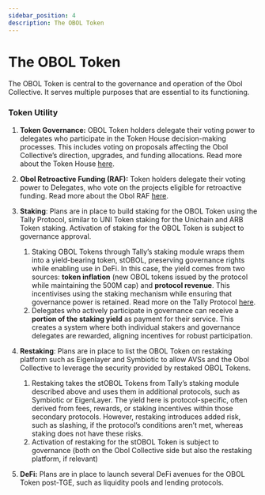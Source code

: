 ```yaml
---
sidebar_position: 4
description: The OBOL Token
---
```


# The OBOL Token

The OBOL Token is central to the governance and operation of the Obol Collective. It serves multiple purposes that are essential to its functioning.

### Token Utility

1. **Token Governance:** OBOL Token holders delegate their voting power to delegates who participate in the Token House decision-making processes. This includes voting on proposals affecting the Obol Collective’s direction, upgrades, and funding allocations. Read more about the Token House [here](./token-house.md). 

2. **Obol Retroactive Funding (RAF):** Token holders delegate their voting power to Delegates, who vote on the projects eligible for retroactive funding. Read more about the Obol RAF [here](./raf.md). 

3. **Staking**: Plans are in place to build staking for the OBOL Token using the Tally Protocol, similar to UNI Token staking for the Unichain and ARB Token staking. Activation of staking for the OBOL Token is subject to governance approval.
    1. Staking OBOL Tokens through Tally’s staking module wraps them into a yield-bearing token, stOBOL, preserving governance rights while enabling use in DeFi. In this case, the yield comes from two sources: **token inflation** (new OBOL tokens issued by the protocol while maintaining the 500M cap) and **protocol revenue**. This incentivises using the staking mechanism while ensuring that governance power is retained. Read more on the Tally Protocol [here](https://tally.mirror.xyz/Drw-uvqhUnJLRxg32sV-sqKZ785-AO85FBaCYeXqxhA).
    2. Delegates who actively participate in governance can receive a **portion of the staking yield** as payment for their service. This creates a system where both individual stakers and governance delegates are rewarded, aligning incentives for robust participation.

4. **Restaking**: Plans are in place to list the OBOL Token on restaking platform such as Eigenlayer and Symbiotic to allow AVSs and the Obol Collective to leverage the security provided by restaked OBOL Tokens. 
    1. Restaking takes the stOBOL Tokens from Tally’s staking module described above and uses them in additional protocols, such as Symbiotic or EigenLayer. The yield here is protocol-specific, often derived from fees, rewards, or staking incentives within those secondary protocols. However, restaking introduces added risk, such as slashing, if the protocol’s conditions aren’t met, whereas staking does not have these risks.
    2. Activation of restaking for the stOBOL Token is subject to governance (both on the Obol Collective side but also the restaking platform, if relevant)

5. **DeFi:** Plans are in place to launch several DeFi avenues for the OBOL Token post-TGE, such as liquidity pools and lending protocols.